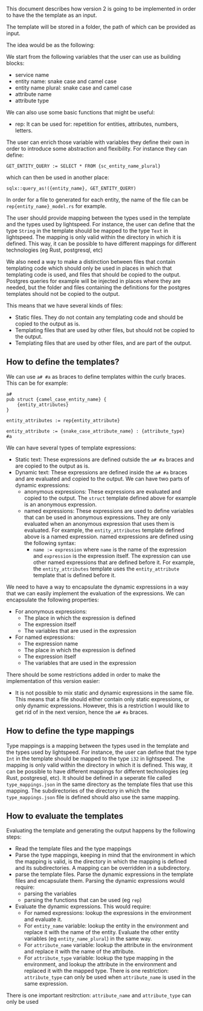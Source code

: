 This document describes how version 2 is going to be implemented in order to have the the template as an input.

The template will be stored in a folder, the path of which can be provided as input.

The idea would be as the following:

We start from the following variables that the user can use as building blocks:
- service name
- entity name: snake case and camel case
- entity name plural: snake case and camel case
- attribute name
- attribute type

We can also use some basic functions that might be useful:
- rep: It can be used for: repetition for entities, attributes, numbers, letters.

The user can enrich those variable with variables they define their own in order to introduce some abstraction and flexibility. For instance they can define:

```
GET_ENTITY_QUERY := SELECT * FROM {sc_entity_name_plural}
```

which can then be used in another place:
```
sqlx::query_as!({entity_name}, GET_ENTITY_QUERY)
```

In order for a file to generated for each entity, the name of the file can be `rep{entity_name}_model.rs` for example.

The user should provide mapping between the types used in the template and the types used by lightspeed. For instance, the user can define that the type `String` in the template should be mapped to the type `Text` in lightspeed. The mapping is only valid within the directory in which it is defined. This way, it can be possible to have different mappings for different technologies (eg Rust, postgresql, etc)

We also need a way to make a distinction between files that contain templating code which should only be used in places in which that templating code is used, and files that should be copied to the output. Postgres queries for example will be injected in places where they are needed, but the folder and files containing the definitions for the postgres templates should not be copied to the output.

This means that we have several kinds of files:
- Static files. They do not contain any templating code and should be copied to the output as is.
- Templating files that are used by other files, but should not be copied to the output.
- Templating files that are used by other files, and are part of the output.

## How to define the templates?

We can use `a# #a` as braces to define templates within the curly braces. This can be for example:
```
a#
pub struct {camel_case_entity_name} {
    {entity_attributes}
}

entity_attributes := rep{entity_attribute}

entity_attribute := {snake_case_attribute_name} : {attribute_type}
#a
```

We can have several types of template expressions:
- Static text: These expressions are defined outside the  `a# #a` braces and are copied to the output as is.
- Dynamic text: These expressions are defined inside the `a# #a` braces and are evaluated and copied to the output. We can have two parts of dynamic expressions:
    - anonymous expressions: These expressions are evaluated and copied to the output. The `struct` template defined above for example is an anonymous expression.
    - named expressions: These expressions are used to define variables that can be used in anonymous expressions. They are only evaluated when an anonymous expression that uses them is evaluated. For example, the `entity_attributes` template defined above is a named expression.
    named expressions are defined using the following syntax:
        - `name := expression` where `name` is the name of the expression and `expression` is the expression itself. The expression can use other named expressions that are defined before it. For example, the `entity_attributes` template uses the `entity_attribute` template that is defined before it.

We need to have a way to encapsulate the dynamic expressions in a way that we can easily implement the evaluation of the expressions. We can encapsulate the following properties:
- For anonymous expressions:
    - The place in which the expression is defined
    - The expression itself
    - The variables that are used in the expression
- For named expressions:
    - The expression name
    - The place in which the expression is defined
    - The expression itself
    - The variables that are used in the expression

There should be some restrictions added in order to make the implementation of this version easier:
- It is not possible to mix static and dynamic expressions in the same file. This means that a file should either contain only static expressions, or only dynamic expressions. However, this is a restriction I would like to get rid of in the next version, hence the `a# #a` braces.

## How to define the type mappings

Type mappings is a mapping between the types used in the template and the types used by lightspeed. For instance, the user can define that the type `Int` in the template should be mapped to the type `i32` in lightspeed. The mapping is only valid within the directory in which it is defined. This way, it can be possible to have different mappings for different technologies (eg Rust, postgresql, etc). It should be defined in a seperate file called `type_mappings.json` in the same directory as the template files that use this mapping. The subdirectories of the directory in which the `type_mappings.json` file is defined should also use the same mapping.

## How to evaluate the templates
Evaluating the template and generating the output happens by the following steps:
- Read the template files and the type mappings
- Parse the type mappings, keeping in mind that the environment in which the mapping is valid, is the directory in which the mapping is defined and its subdirectories. A mapping can be overridden in a subdirectory.
- parse the template files. Parse the dynamic expressions in the template files and encapsulate them. Parsing the dynamic expressions would require:
    - parsing the variables
    - parsing the functions that can be used (eg `rep`)
- Evaluate the dynamic expressions. This would require:
    - For named expressions: lookup the expressions in the environment and evaluate it.
    - For `entity_name` variable: lookup the entity in the environment and replace it with the name of the entity. Evaluate the other entity variables (eg `entity_name_plural`) in the same way.
    - For `attribute_name` variable: lookup the attribute in the environment and replace it with the name of the attribute.
    - For `attribute_type` variable: lookup the type mapping in the environment, and lookup the attribute in the environment and replaced it with the mapped type. There is one restriction: `attribute_type` can only be used when `attribute_name` is used in the same expression.

There is one important resitrction: `attribute_name` and `attribute_type` can only be used
    